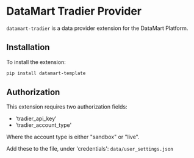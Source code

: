 # DataMart Tradier Provider

`datamart-tradier` is a data provider extension for the DataMart Platform.

## Installation

To install the extension:

```bash
pip install datamart-template
```

## Authorization

This extension requires two authorization fields:

- 'tradier_api_key'
- 'tradier_account_type'

Where the account type is either "sandbox" or "live".

Add these to the file, under 'credentials': `data/user_settings.json`

